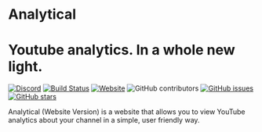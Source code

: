 # Analytical

# Youtube analytics. In a whole new light.
[![Discord](https://canary.discordapp.com/api/guilds/752941423153774674/widget.png)](https://discord.themorningcompany.net)
[![Build Status](https://travis-ci.org/TheMorningCompany/analytical-website.svg?branch=master)](https://travis-ci.org/TheMorningCompany/analytical-website)
[![Website](https://img.shields.io/website?url=https%3A%2F%2Fanalytical.themorningcompany.net)](https://analytical.themorningcompany.net)
![GitHub contributors](https://img.shields.io/github/contributors/TheMorningCompany/analytical-website)
[![GitHub issues](https://img.shields.io/github/issues/TheMorningCompany/analytical-website)](https://github.com/TheMorningCompany/analytical-website/issues)
[![GitHub stars](https://img.shields.io/github/stars/TheMorningCompany/analytical-website)](https://github.com/TheMorningCompany/analytical-website/stargazers)


Analytical (Website Version) is a website that allows you to view YouTube analytics about your channel in a simple, user friendly way.
